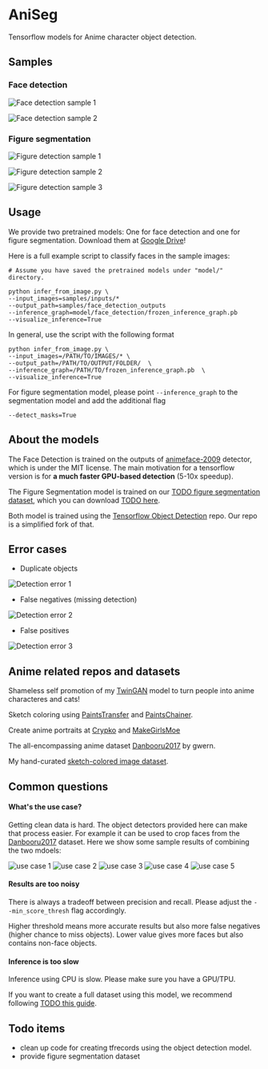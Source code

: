 # AniSeg

Tensorflow models for Anime character object detection.

## Samples

### Face detection

![Face detection sample 1](samples/face_detection_outputs/PL0bHKk6wuUGL_Qd34mf0XsQnyiDk2OeGR_020_XNf_K-86qfc-0053.jpg)

![Face detection sample 2](samples/face_detection_outputs/s%20-%20799900.jpg)

### Figure segmentation

![Figure detection sample 1](samples/figure_detection_outputs/s%20-%20799910.jpg)

![Figure detection sample 2](samples/figure_detection_outputs/s%20-%20799903.jpg)

![Figure detection sample 3](samples/figure_detection_outputs/PL0bHKk6wuUGL_Qd34mf0XsQnyiDk2OeGR_040_up3W6vwnqWE-0017.jpg)

## Usage

We provide two pretrained models: One for face detection and one for figure segmentation. Download them at [Google Drive](https://drive.google.com/drive/folders/19PlNcku9V9pcJifSgWoBkZZZQhRDzV0W?usp=sharing)!

Here is a full example script to classify faces in the sample images:

```shell
# Assume you have saved the pretrained models under "model/" directory.

python infer_from_image.py \
--input_images=samples/inputs/*
--output_path=samples/face_detection_outputs
--inference_graph=model/face_detection/frozen_inference_graph.pb
--visualize_inference=True
```

In general, use the script with the following format

```shell
python infer_from_image.py \
--input_images=/PATH/TO/IMAGES/* \
--output_path=/PATH/TO/OUTPUT/FOLDER/  \
--inference_graph=/PATH/TO/frozen_inference_graph.pb  \
--visualize_inference=True
```

For figure segmentation model, please point `--inference_graph` to the segmentation model and add the additional flag

```shell
--detect_masks=True
```

## About the models

The Face Detection is trained on the outputs of [animeface-2009](https://github.com/nagadomi/animeface-2009) detector, which is under the MIT license. The main motivation for a tensorflow version is for **a much faster GPU-based detection** (5-10x speedup). 

The Figure Segmentation model is trained on our [TODO figure segmentation dataset](), which you can download [TODO here]().

Both model is trained using the [Tensorflow Object Detection](https://github.com/tensorflow/models/tree/master/research/object_detection) repo. Our repo is a simplified fork of that.

## Error cases

- Duplicate objects

![Detection error 1](samples/face_detection_outputs/PL0bHKk6wuUGL_Qd34mf0XsQnyiDk2OeGR_033_6ic7vtLu27o-0077.jpg)

- False negatives (missing detection)

![Detection error 2](samples/face_detection_outputs/PL0bHKk6wuUGL_Qd34mf0XsQnyiDk2OeGR_040_up3W6vwnqWE-0058.jpg)


- False positives

![Detection error 3](samples/figure_detection_outputs/PL0bHKk6wuUGL_Qd34mf0XsQnyiDk2OeGR_024_BkknXGYLZjg-0027.jpg)

## Anime related repos and datasets

Shameless self promotion of my [TwinGAN](https://github.com/jerryli27/TwinGAN) model to turn people into anime characteres and cats!

Sketch coloring using [PaintsTransfer](https://github.com/lllyasviel/style2paints) and [PaintsChainer](http://paintschainer.preferred.tech/).

Create anime portraits at [Crypko](https://crypko.ai/) and [MakeGirlsMoe](https://make.girls.moe/#/)

The all-encompassing anime dataset [Danbooru2017](https://www.gwern.net/Danbooru2017) by gwern.

My hand-curated [sketch-colored image dataset](https://github.com/jerryli27/pixiv_dataset).

## Common questions

#### What's the use case?

Getting clean data is hard. The object detectors provided here can make that process easier. For example it can be used to crop faces from the [Danbooru2017](https://www.gwern.net/Danbooru2017) dataset. Here we show some sample results of combining the two mdoels:

![use case 1](samples/use_cases/face_sample_0_0_1526222796.png)
![use case 2](samples/use_cases/face_sample_0_0_1526222838.png)
![use case 3](samples/use_cases/face_sample_0_0_1526222842.png)
![use case 4](samples/use_cases/face_sample_0_0_1526222843.png)
![use case 5](samples/use_cases/face_sample_0_0_1526222795.png)

#### Results are too noisy

There is always a tradeoff between precision and recall. Please adjust the `--min_score_thresh` flag accordingly. 

Higher threshold means more accurate results but also more false negatives (higher chance to miss objects). Lower value gives more faces but also contains non-face objects.

#### Inference is too slow

Inference using CPU is slow. Please make sure you have a GPU/TPU. 

If you want to create a full dataset using this model, we recommend following [TODO this guide](). 

## Todo items

- clean up code for creating tfrecords using the object detection model.
- provide figure segmentation dataset